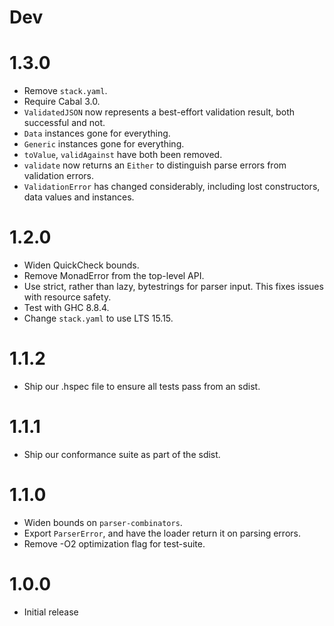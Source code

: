 # Dev

# 1.3.0

- Remove `stack.yaml`.
- Require Cabal 3.0.
- `ValidatedJSON` now represents a best-effort validation result, both
  successful and not.
- `Data` instances gone for everything.
- `Generic` instances gone for everything.
- `toValue`, `validAgainst` have both been removed.
- `validate` now returns an `Either` to distinguish parse errors from validation
  errors.
- `ValidationError` has changed considerably, including lost constructors, data
  values and instances.

# 1.2.0

- Widen QuickCheck bounds.
- Remove MonadError from the top-level API.
- Use strict, rather than lazy, bytestrings for parser input. This fixes issues
  with resource safety.
- Test with GHC 8.8.4.
- Change `stack.yaml` to use LTS 15.15.

# 1.1.2

- Ship our .hspec file to ensure all tests pass from an sdist.

# 1.1.1

- Ship our conformance suite as part of the sdist.

# 1.1.0

- Widen bounds on ``parser-combinators``.
- Export ``ParserError``, and have the loader return it on parsing errors.
- Remove -O2 optimization flag for test-suite.

# 1.0.0

- Initial release
